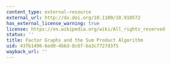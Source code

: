 ```yaml
---
content_type: external-resource
external_url: http://dx.doi.org/10.1109/18.910572
has_external_license_warning: true
license: https://en.wikipedia.org/wiki/All_rights_reserved
status: ''
title: Factor Graphs and the Sum Product Algorithm
uid: 43fb1496-6ed0-4b6d-8c6f-ba3c7727d3f5
wayback_url: ''
---
```

